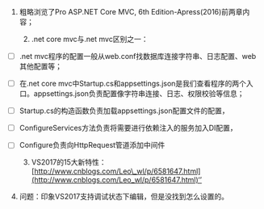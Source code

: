 1. 粗略浏览了Pro ASP.NET Core MVC, 6th Edition-Apress\(2016\)前两章内容；

   2.  .net core mvc与.net mvc区别之一：

* [ ] .net mvc程序的配置一般从web.conf找数据库连接字符串、日志配置、web其他配置等；

* [ ] 在.net core mvc中Startup.cs和appsettings.json是我们查看程序的两个入口。appsettings.json负责配置像字符串连接、日志、权限校验等信息；

* [ ] Startup.cs的构造函数负责加载appsettings.json配置文件的配置，

* [ ] ConfigureServices方法负责将需要进行依赖注入的服务加入DI配置，

* [ ] Configure负责向HttpRequest管道添加中间件

  3. VS2017的15大新特性：[http://www.cnblogs.com/Leo\_wl/p/6581647.html](http://www.cnblogs.com/Leo_wl/p/6581647.html)‘’

 4. 问题：印象VS2017支持调试状态下编辑，但是没找到怎么设置的。

